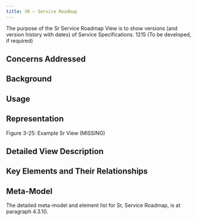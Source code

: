 ```yaml
---
title: SR – Service Roadmap
---
```


The purpose of the Sr Service Roadmap View is to show versions (and version
history with dates) of Service Specifications.
1215 (To be developed, if required)

## Concerns Addressed


## Background


## Usage


## Representation


Figure 3-25: Example Sr View (MISSING)

## Detailed View Description


## Key Elements and Their Relationships


## Meta-Model

The detailed meta-model and element list for Sr, Service Roadmap, is at paragraph
4.3.10.
